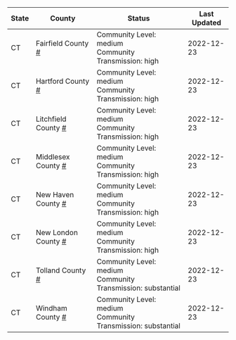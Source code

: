 State | County | Status | Last Updated
--- | --- | --- | --- 
CT | Fairfield County <a href="#fairfield_county">#</a> | <a name="fairfield_county"></a>Community Level: medium<br/>Community Transmission: high | 2022-12-23
CT | Hartford County <a href="#hartford_county">#</a> | <a name="hartford_county"></a>Community Level: medium<br/>Community Transmission: high | 2022-12-23
CT | Litchfield County <a href="#litchfield_county">#</a> | <a name="litchfield_county"></a>Community Level: medium<br/>Community Transmission: high | 2022-12-23
CT | Middlesex County <a href="#middlesex_county">#</a> | <a name="middlesex_county"></a>Community Level: medium<br/>Community Transmission: high | 2022-12-23
CT | New Haven County <a href="#new_haven_county">#</a> | <a name="new_haven_county"></a>Community Level: medium<br/>Community Transmission: high | 2022-12-23
CT | New London County <a href="#new_london_county">#</a> | <a name="new_london_county"></a>Community Level: medium<br/>Community Transmission: high | 2022-12-23
CT | Tolland County <a href="#tolland_county">#</a> | <a name="tolland_county"></a>Community Level: medium<br/>Community Transmission: substantial | 2022-12-23
CT | Windham County <a href="#windham_county">#</a> | <a name="windham_county"></a>Community Level: medium<br/>Community Transmission: substantial | 2022-12-23
